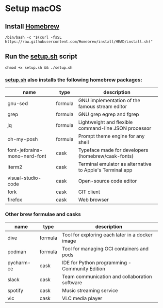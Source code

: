 # Setup macOS

## Install [Homebrew](https://brew.sh)

```shell
/bin/bash -c "$(curl -fsSL https://raw.githubusercontent.com/Homebrew/install/HEAD/install.sh)"
```

## Run the [setup.sh](setup.sh) script

```shell
chmod +x setup.sh && ./setup.sh
```

### [setup.sh](setup.sh) also installs the following homebrew packages:

| name                          | type    | description                                              |
|-------------------------------|---------|----------------------------------------------------------|
| gnu-sed                       | formula | GNU implementation of the famous stream editor           |
| grep                          | formula | GNU grep egrep and fgrep                                 |
| jq                            | formula | Lightweight and flexible command-line JSON processor     |
| oh-my-posh                    | formula | Prompt theme engine for any shell                        |
| font-jetbrains-mono-nerd-font | cask    | Typeface made for developers (homebrew/cask-fonts)       |
| iterm2                        | cask    | Terminal emulator as alternative to Apple's Terminal app |
| visual-studio-code            | cask    | Open-source code editor                                  |
| fork                          | cask    | GIT client                                               |
| firefox                       | cask    | Web browser                                              |

### Other brew formulae and casks

| name       | type    | description                                     |
|------------|---------|-------------------------------------------------|
| dive       | formula | Tool for exploring each later in a docker image |
| podman     | formula | Tool for managing OCI containers and pods       |
| pycharm-ce | cask    | IDE for Python programming - Community Edition  |
| slack      | cask    | Team communication and collaboration software   |
| spotify    | cask    | Music streaming service                         |
| vlc        | cask    | VLC media player                                |
